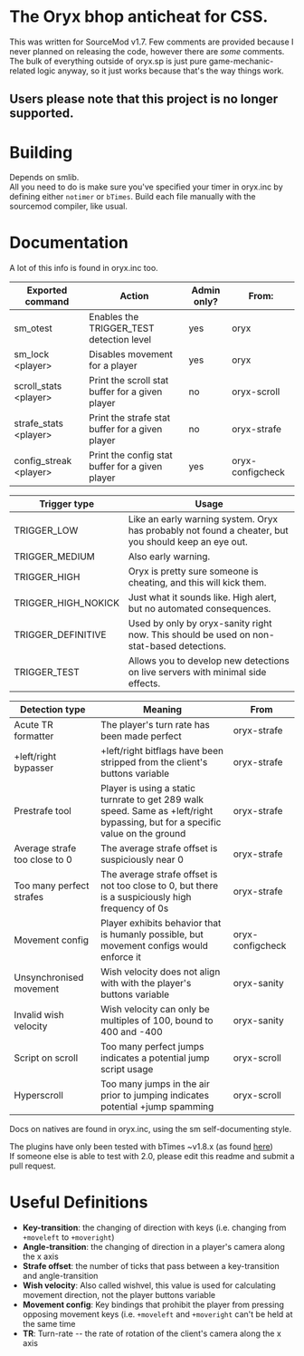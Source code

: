 # The Oryx bhop anticheat for CSS.

This was written for SourceMod v1.7. Few comments are provided because I never planned on releasing the code, however there are *some* comments. The bulk of everything outside of oryx.sp is just pure game-mechanic-related logic anyway, so it just works because that's the way things work.

## Users please note that this project is no longer supported.

# Building

Depends on smlib.  
All you need to do is make sure you've specified your timer in oryx.inc by defining either `notimer` or `bTimes`. Build each file manually with the sourcemod compiler, like usual.  

# Documentation  
A lot of this info is found in oryx.inc too.

Exported command | Action | Admin only? | From: 
---------------- | ------ | ----------- | -----
sm_otest | Enables the TRIGGER_TEST detection level | yes | oryx
sm_lock \<player> | Disables movement for a player | yes | oryx
scroll_stats \<player> | Print the scroll stat buffer for a given player | no | oryx-scroll
strafe_stats \<player> | Print the strafe stat buffer for a given player | no | oryx-strafe
config_streak \<player> | Print the config stat buffer for a given player | yes | oryx-configcheck


Trigger type | Usage
------------ | -----
TRIGGER_LOW | Like an early warning system. Oryx has probably not found a cheater, but you should keep an eye out.  
TRIGGER_MEDIUM | Also early warning.  
TRIGGER_HIGH | Oryx is pretty sure someone is cheating, and this will kick them.  
TRIGGER_HIGH_NOKICK | Just what it sounds like. High alert, but no automated consequences.  
TRIGGER_DEFINITIVE | Used by only by oryx-sanity right now. This should be used on non-stat-based detections.
TRIGGER_TEST | Allows you to develop new detections on live servers with minimal side effects.

Detection type | Meaning | From
-------------- | ------- | ----
Acute TR formatter | The player's turn rate has been made perfect | oryx-strafe
+left/right bypasser | +left/right bitflags have been stripped from the client's buttons variable | oryx-strafe
Prestrafe tool | Player is using a static turnrate to get 289 walk speed. Same as +left/right bypassing, but for a specific value on the ground | oryx-strafe
Average strafe too close to 0 | The average strafe offset is suspiciously near 0 | oryx-strafe
Too many perfect strafes | The average strafe offset is not too close to 0, but there is a suspiciously high frequency of 0s | oryx-strafe
Movement config | Player exhibits behavior that is humanly possible, but movement configs would enforce it | oryx-configcheck
Unsynchronised movement | Wish velocity does not align with with the player's buttons variable | oryx-sanity
Invalid wish velocity | Wish velocity can only be multiples of 100, bound to 400 and -400 | oryx-sanity
Script on scroll | Too many perfect jumps indicates a potential jump script usage | oryx-scroll
Hyperscroll | Too many jumps in the air prior to jumping indicates potential +jump spamming | oryx-scroll


Docs on natives are found in oryx.inc, using the sm self-documenting style.

The plugins have only been tested with bTimes ~v1.8.x (as found [here](https://github.com/Nolan-O/bTimes))  
If someone else is able to test with 2.0, please edit this readme and submit a pull request.

# Useful Definitions

* **Key-transition**: the changing of direction with keys (i.e. changing from `+moveleft` to `+moveright`)
* **Angle-transition**: the changing of direction in a player's camera along the x axis
* **Strafe offset**: the number of ticks that pass between a key-transition and angle-transition
* **Wish velocity**: Also called wishvel, this value is used for calculating movement direction, not the player buttons variable
* **Movement config**: Key bindings that prohibit the player from pressing opposing movement keys (i.e. `+moveleft` and `+moveright` can't be held at the same time
* **TR**: Turn-rate -- the rate of rotation of the client's camera along the x axis
